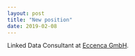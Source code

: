 ```yaml
---
layout: post
title: "New position"
date: 2019-02-08
---
```


Linked Data Consultant at <a href="https://www.eccenca.com">Eccenca GmbH</a>.
